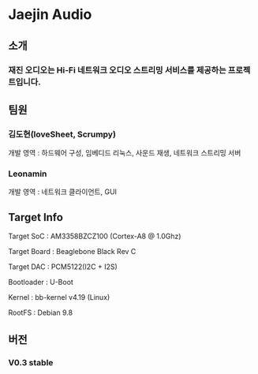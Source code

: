# Jaejin Audio
## 소개
### 재진 오디오는 Hi-Fi 네트워크 오디오 스트리밍 서비스를 제공하는 프로젝트입니다.

## 팀원

### 김도현(loveSheet, Scrumpy)

개발 영역 : 하드웨어 구성, 임베디드 리눅스, 사운드 재생, 네트워크 스트리밍 서버

### Leonamin

개발 영역 : 네트워크 클라이언트, GUI

## Target Info

Target SoC : AM3358BZCZ100 (Cortex-A8 @ 1.0Ghz)

Target Board : Beaglebone Black Rev C

Target DAC : PCM5122(I2C + I2S)

Bootloader : U-Boot

Kernel : bb-kernel v4.19 (Linux)

RootFS : Debian 9.8

## 버전

### V0.3 stable
